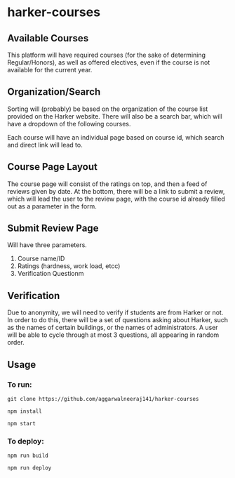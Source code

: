 # harker-courses

## Available Courses

This platform will have required courses (for the sake of determining Regular/Honors), as well as offered electives, even if the course is not available for the current year.

## Organization/Search

Sorting will (probably) be based on the organization of the course list provided on the Harker website. There will also be a search bar, which will have a dropdown of the following courses.

Each course will have an individual page based on course id, which search and direct link will lead to.

## Course Page Layout

The course page will consist of the ratings on top, and then a feed of reviews given by date. At the bottom, there will be a link to submit a review, which will lead the user to the review page, with the course id already filled out as a parameter in the form.

## Submit Review Page

Will have three parameters.

1. Course name/ID
2. Ratings (hardness, work load, etcc)
3. Verification Questionm

## Verification

Due to anonymity, we will need to verify if students are from Harker or not. In order to do this, there will be a set of questions asking about Harker, such as the names of certain buildings, or the names of administrators. A user will be able to cycle through at most 3 questions, all appearing in random order.

## Usage

### To run:

`git clone https://github.com/aggarwalneeraj141/harker-courses`

`npm install`

`npm start`

### To deploy:

`npm run build`

`npm run deploy`
